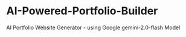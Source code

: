 # AI-Powered-Portfolio-Builder
 AI Portfolio Website Generator - using Google gemini-2.0-flash Model

